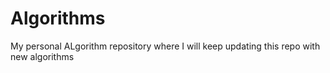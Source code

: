 # Algorithms
My personal ALgorithm repository where I will keep updating this repo with new algorithms

